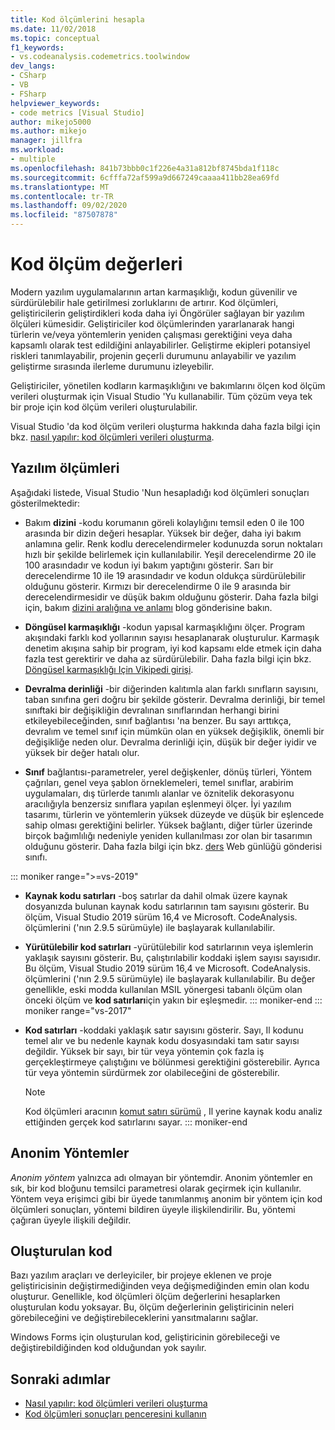 ```yaml
---
title: Kod ölçümlerini hesapla
ms.date: 11/02/2018
ms.topic: conceptual
f1_keywords:
- vs.codeanalysis.codemetrics.toolwindow
dev_langs:
- CSharp
- VB
- FSharp
helpviewer_keywords:
- code metrics [Visual Studio]
author: mikejo5000
ms.author: mikejo
manager: jillfra
ms.workload:
- multiple
ms.openlocfilehash: 841b73bbb0c1f226e4a31a812bf8745bda1f118c
ms.sourcegitcommit: 6cfffa72af599a9d667249caaaa411bb28ea69fd
ms.translationtype: MT
ms.contentlocale: tr-TR
ms.lasthandoff: 09/02/2020
ms.locfileid: "87507878"
---
```

# <a name="code-metrics-values"></a>Kod ölçüm değerleri

Modern yazılım uygulamalarının artan karmaşıklığı, kodun güvenilir ve sürdürülebilir hale getirilmesi zorluklarını de artırır. Kod ölçümleri, geliştiricilerin geliştirdikleri koda daha iyi Öngörüler sağlayan bir yazılım ölçüleri kümesidir. Geliştiriciler kod ölçümlerinden yararlanarak hangi türlerin ve/veya yöntemlerin yeniden çalışması gerektiğini veya daha kapsamlı olarak test edildiğini anlayabilirler. Geliştirme ekipleri potansiyel riskleri tanımlayabilir, projenin geçerli durumunu anlayabilir ve yazılım geliştirme sırasında ilerleme durumunu izleyebilir.

Geliştiriciler, yönetilen kodların karmaşıklığını ve bakımlarını ölçen kod ölçüm verileri oluşturmak için Visual Studio 'Yu kullanabilir. Tüm çözüm veya tek bir proje için kod ölçüm verileri oluşturulabilir.

Visual Studio 'da kod ölçüm verileri oluşturma hakkında daha fazla bilgi için bkz. [nasıl yapılır: kod ölçümleri verileri oluşturma](../code-quality/how-to-generate-code-metrics-data.md).

## <a name="software-measurements"></a>Yazılım ölçümleri

Aşağıdaki listede, Visual Studio 'Nun hesapladığı kod ölçümleri sonuçları gösterilmektedir:

- Bakım **dizini** -kodu korumanın göreli kolaylığını temsil eden 0 ile 100 arasında bir dizin değeri hesaplar. Yüksek bir değer, daha iyi bakım anlamına gelir. Renk kodlu derecelendirmeler kodunuzda sorun noktaları hızlı bir şekilde belirlemek için kullanılabilir. Yeşil derecelendirme 20 ile 100 arasındadır ve kodun iyi bakım yaptığını gösterir. Sarı bir derecelendirme 10 ile 19 arasındadır ve kodun oldukça sürdürülebilir olduğunu gösterir. Kırmızı bir derecelendirme 0 ile 9 arasında bir derecelendirmesidir ve düşük bakım olduğunu gösterir. Daha fazla bilgi için, bakım [dizini aralığına ve anlamı](https://blogs.msdn.microsoft.com/codeanalysis/2007/11/20/maintainability-index-range-and-meaning/) blog gönderisine bakın.

- **Döngüsel karmaşıklığı** -kodun yapısal karmaşıklığını ölçer. Program akışındaki farklı kod yollarının sayısı hesaplanarak oluşturulur. Karmaşık denetim akışına sahip bir program, iyi kod kapsamı elde etmek için daha fazla test gerektirir ve daha az sürdürülebilir. Daha fazla bilgi için bkz. [Döngüsel karmaşıklığı Için Vikipedi girişi](https://wikipedia.org/wiki/Cyclomatic_complexity).

- **Devralma derinliği** -bir diğerinden kalıtımla alan farklı sınıfların sayısını, taban sınıfına geri doğru bir şekilde gösterir. Devralma derinliği, bir temel sınıftaki bir değişikliğin devralınan sınıflarından herhangi birini etkileyebileceğinden, sınıf bağlantısı 'na benzer. Bu sayı arttıkça, devralım ve temel sınıf için mümkün olan en yüksek değişiklik, önemli bir değişikliğe neden olur. Devralma derinliği için, düşük bir değer iyidir ve yüksek bir değer hatalı olur.

- **Sınıf** bağlantısı-parametreler, yerel değişkenler, dönüş türleri, Yöntem çağrıları, genel veya şablon örneklemeleri, temel sınıflar, arabirim uygulamaları, dış türlerde tanımlı alanlar ve öznitelik dekorasyonu aracılığıyla benzersiz sınıflara yapılan eşlenmeyi ölçer. İyi yazılım tasarımı, türlerin ve yöntemlerin yüksek düzeyde ve düşük bir eşlencede sahip olması gerektiğini belirler. Yüksek bağlantı, diğer türler üzerinde birçok bağımlılığı nedeniyle yeniden kullanılması zor olan bir tasarımın olduğunu gösterir. Daha fazla bilgi için bkz. [ders](https://blogs.msdn.microsoft.com/zainnab/2011/05/25/code-metrics-class-coupling/) Web günlüğü gönderisi sınıfı.

::: moniker range=">=vs-2019"

- **Kaynak kodu satırları** -boş satırlar da dahil olmak üzere kaynak dosyanızda bulunan kaynak kodu satırlarının tam sayısını gösterir. Bu ölçüm, Visual Studio 2019 sürüm 16,4 ve Microsoft. CodeAnalysis. ölçümlerini ('nın 2.9.5 sürümüyle) ile başlayarak kullanılabilir.

- **Yürütülebilir kod satırları** -yürütülebilir kod satırlarının veya işlemlerin yaklaşık sayısını gösterir. Bu, çalıştırılabilir koddaki işlem sayısı sayısıdır. Bu ölçüm, Visual Studio 2019 sürüm 16,4 ve Microsoft. CodeAnalysis. ölçümlerini ('nın 2.9.5 sürümüyle) ile başlayarak kullanılabilir. Bu değer genellikle, eski modda kullanılan MSIL yönergesi tabanlı ölçüm olan önceki ölçüm ve **kod satırları**için yakın bir eşleşmedir.
::: moniker-end
::: moniker range="vs-2017"

- **Kod satırları** -koddaki yaklaşık satır sayısını gösterir. Sayı, Il kodunu temel alır ve bu nedenle kaynak kodu dosyasındaki tam satır sayısı değildir. Yüksek bir sayı, bir tür veya yöntemin çok fazla iş gerçekleştirmeye çalıştığını ve bölünmesi gerektiğini gösterebilir. Ayrıca tür veya yöntemin sürdürmek zor olabileceğini de gösterebilir.

   > [!NOTE]
   > Kod ölçümleri aracının [komut satırı sürümü](../code-quality/how-to-generate-code-metrics-data.md#command-line-code-metrics) , Il yerine kaynak kodu analiz ettiğinden gerçek kod satırlarını sayar.
::: moniker-end

## <a name="anonymous-methods"></a>Anonim Yöntemler

*Anonim yöntem* yalnızca adı olmayan bir yöntemdir. Anonim yöntemler en sık, bir kod bloğunu temsilci parametresi olarak geçirmek için kullanılır. Yöntem veya erişimci gibi bir üyede tanımlanmış anonim bir yöntem için kod ölçümleri sonuçları, yöntemi bildiren üyeyle ilişkilendirilir. Bu, yöntemi çağıran üyeyle ilişkili değildir.

## <a name="generated-code"></a>Oluşturulan kod

Bazı yazılım araçları ve derleyiciler, bir projeye eklenen ve proje geliştiricisinin değiştirmediğinden veya değişmediğinden emin olan kodu oluşturur. Genellikle, kod ölçümleri ölçüm değerlerini hesaplarken oluşturulan kodu yoksayar. Bu, ölçüm değerlerinin geliştiricinin neleri görebileceğini ve değiştirebileceklerini yansıtmalarını sağlar.

Windows Forms için oluşturulan kod, geliştiricinin görebileceği ve değiştirebildiğinden kod olduğundan yok sayılır.

## <a name="next-steps"></a>Sonraki adımlar

- [Nasıl yapılır: kod ölçümleri verileri oluşturma](../code-quality/how-to-generate-code-metrics-data.md)
- [Kod ölçümleri sonuçları penceresini kullanın](../code-quality/working-with-code-metrics-data.md)
